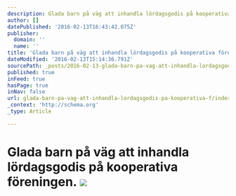 ```yaml
---
description: Glada barn på väg att inhandla lördagsgodis på kooperativa föreningen.
author: []
datePublished: '2016-02-13T16:43:42.075Z'
publisher:
  domain: ''
  name: ''
title: 'Glada barn på väg att inhandla lördagsgodis på kooperativa föreningen. '
dateModified: '2016-02-13T15:14:36.791Z'
sourcePath: _posts/2016-02-13-glada-barn-pa-vag-att-inhandla-lordagsgodis-pa-kooperativa-f.md
published: true
inFeed: true
hasPage: true
inNav: false
url: glada-barn-pa-vag-att-inhandla-lordagsgodis-pa-kooperativa-f/index.html
_context: 'http://schema.org'
_type: Article

---
```

# Glada barn på väg att inhandla lördagsgodis på kooperativa föreningen. ![](https://the-grid-user-content.s3-us-west-2.amazonaws.com/dcca61c6-700f-4d30-a56e-397a2e4b03fe.png)
